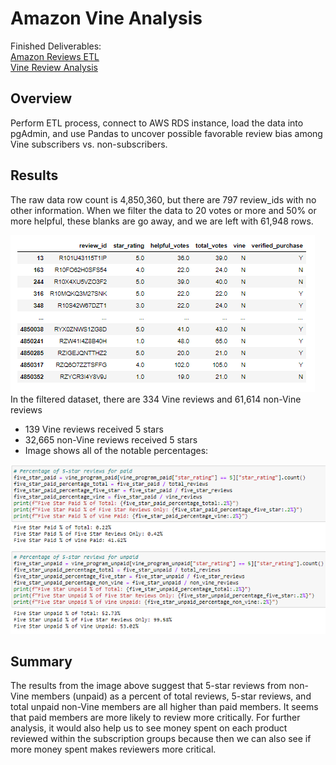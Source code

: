 # Amazon Vine Analysis
Finished Deliverables:  
[Amazon Reviews ETL](/Amazon_Reviews_ETL.ipynb)  
[Vine Review Analysis](/Vine_Review_Analysis.ipynb)  
## Overview
Perform ETL process, connect to AWS RDS instance, load the data into pgAdmin, and use Pandas to uncover possible favorable review bias among Vine subscribers vs. non-subscribers.
## Results
The raw data row count is 4,850,360, but there are 797 review_ids with no other information.  When we filter the data to 20 votes or more and 50% or more helpful, these blanks are go away, and we are left with 61,948 rows.  
  
![DataFrame](df.png "DataFrame")  
In the filtered dataset, there are 334 Vine reviews and 61,614 non-Vine reviews  
* 139 Vine reviews received 5 stars  
* 32,665 non-Vine reviews received 5 stars  
* Image shows all of the notable percentages:  
  
![Results](results.png "Results")  

## Summary
The results from the image above suggest that 5-star reviews from non-Vine members (unpaid) as a percent of total reviews, 5-star reviews, and total unpaid non-Vine members are all higher than paid members.  It seems that paid members are more likely to review more critically.  For further analysis, it would also help us to see money spent on each product reviewed within the subscription groups because then we can also see if more money spent makes reviewers more critical.
